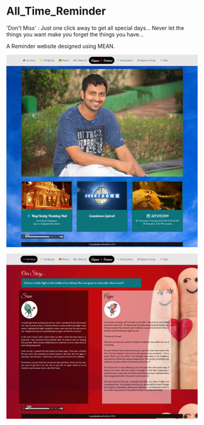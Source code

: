 # All_Time_Reminder
'Don't Miss' : Just one click away to get all special days...
				Never let the things you want make you forget the things you have...

A Reminder website designed using MEAN.



![alt tag](https://github.com/Thirunavukkarasu/Wedding-Website/blob/master/screenshots/Home%20Page.jpg)

![alt tag](https://github.com/Thirunavukkarasu/Wedding-Website/blob/master/screenshots/Our%20Story.jpg)
